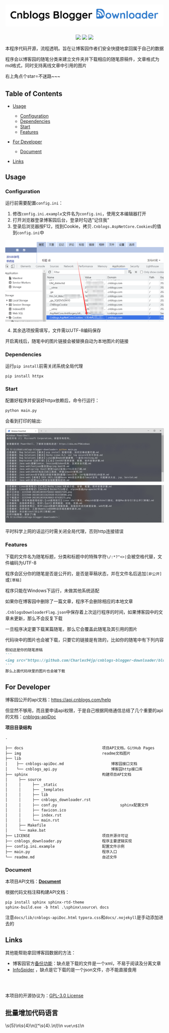 <h1 align="center">
  <a href="#">
  <img src="./img/logo.png" width ="530px">
  </a>
  <br>
</h1>

<p align="center">
<a target="_blank" href="https://www.gnu.org/licenses/gpl-3.0.zh-cn.html"><img src="https://img.shields.io/badge/License-GPLv3-blue.svg"></a>  
<a href="#python3"><img src="https://img.shields.io/badge/python-v3.8-blue"></a>
<a href="https://www.python-httpx.org/"><img src="https://img.shields.io/badge/httpx-v0.22.0-brightgreen"></a>
</p>
本程序代码开源，流程透明。旨在让博客园作者们安全快捷地拿回属于自己的数据

程序会以博客园的随笔分类来建立文件夹并下载相应的随笔原稿件，文章格式为md格式，同时支持离线文章中引用的图片

右上角点个star⭐不迷路~~~



## Table of Contents

- [Usage](#usage)
    - [Configuration](#configuration)
    - [Dependencies](#dependencies)
    - [Start](#start)
    - [Features](#features)
- [For Developer](#for-developer)
    - [Document](#document)

- [Links](#links)

## Usage

### Configuration

运行前需要配置`config.ini`：

1. 修改`config.ini.example`文件名为`config.ini`，使用文本编辑器打开
2. 打开浏览器登录博客园后台，登录时勾选"记住我"
3. 登录后浏览器按F12，找到Cookie，拷贝`.Cnblogs.AspNetCore.Cookies`的值到`config.ini`中
<img src="./img/cookie.png" width ="660px">

4. 其余选项按需填写，文件需以UTF-8编码保存

开启离线后，随笔中的图片链接会被替换自动为本地图片的链接



### Dependencies

运行`pip install`前需关闭系统全局代理

```
pip install httpx
```



### Start

配置好程序并安装好httpx依赖后，命令行运行：

```python
python main.py
```

会看到打印的输出:

![example](./img/example.png)

平时科学上网的话运行时需关闭全局代理，否则http连接错误



### Features

下载的文件名为随笔标题，分类和标题中的特殊字符`\/:*?"<>|`会被空格代替，文件编码为UTF-8

程序会区分你的随笔是否是公开的，是否是草稿状态，并在文件名后追加`[非公开]`或`[草稿]`

程序只能在Windows下运行，未做其他系统适配

如果你在博客园中删除了一篇文章，程序不会删除相应的本地文章

`.CnblogsDownloaderFlag.json`中保存着上次运行程序的时间，如果博客园中的文章未更新，那么不会反复下载

一旦程序决定要下载某篇随笔，那么它会覆盖此随笔及其引用的图片

代码块中的图片也会被下载，只要它的链接是有效的，比如你的随笔中有下列内容

````markdown
假如这是你的随笔原稿
```
<img src="https://github.com/Charles94jp/cnblogs-blogger-downloader/blob/master/img/logo.png?raw=true">
```
那么上面代码块里的图片也会被下载
````



## For Developer

博客园公开的api文档：https://api.cnblogs.com/help

但显然不够用，而且要申请api权限，于是自己根据网络通信总结了几个重要的api的文档：[cnblogs-apiDoc](/lib/cnblogs-apiDoc.md)



**项目目录结构**

```
.

├── docs                                   项目API文档，GitHub Pages
├── img                                    readme文档图片	
├── lib                      
│    ├── cnblogs-apiDoc.md                     博客园接口文档
│    └── cnblogs_api.py                        博客园http接口库
├── sphinx                                 构建项目API文档
│     ├── source
│     │     ├── _static
│     │     ├── _templates
│     │     ├── lib
│     │     ├── cnblogs_downloader.rst
│     │     ├── conf.py                            sphinx配置文件
│     │     ├── favicon.ico
│     │     ├── index.rst
│     │     └── main.rst
│     ├── Makefile
│     └── make.bat
├── LICENSE                                项目开源许可证
├── cnblogs_downloader.py                  程序主要逻辑实现
├── config.ini.example                     配置文件示例
├── main.py                                程序入口
└── readme.md                              自述文件
```





### Document

本项目API文档：[**Document**](https://charles94jp.github.io/cnblogs-blogger-downloader)

根据代码文档注释构建API文档：

```
pip install sphinx sphinx-rtd-theme
sphinx-build.exe -b html .\sphinx\source\ docs
```

注意`docs/lib/cnblogs-apiDoc.html` `typora.css`和`docs/.nojekyll`是手动添加进去的



## Links

其他能帮助拿回博客园数据的方法：

- 博客园官方[备份功能](https://www.cnblogs.com/super925/p/8093453.html)：缺点是下载的文件是一个xml，不易于阅读及分离文章
- [InfoSpider](https://github.com/kangvcar/InfoSpider) ，缺点是它下载的是一个json文件，亦不能直接食用



<br></br>

本项目的开源协议为：[GPL-3.0 License](/LICENSE)

## 批量增加代码语言

\s{5}\n\s{4}\n((^\s{4}.*\n)*)\n
```vue\n$1```\n